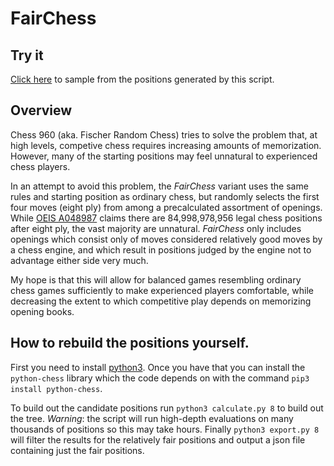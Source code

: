 # FairChess

## Try it

[Click here](https://codepen.io/mherreshoff/full/MWJGwZN) to sample from the positions generated by this script.

## Overview

Chess 960 (aka. Fischer Random Chess) tries to solve the problem that, at high levels, competive chess requires increasing amounts of memorization.  However, many of the starting positions may feel unnatural to experienced chess players.

In an attempt to avoid this problem, the _FairChess_ variant uses the same rules and starting position as ordinary chess, but randomly selects the first four moves (eight ply) from among a precalculated assortment of openings.  While [OEIS A048987]("https://oeis.org/A048987") claims there are 84,998,978,956 legal chess positions after eight ply, the vast majority are unnatural.  _FairChess_ only includes openings which consist only of moves considered relatively good moves by a chess engine, and which result in positions judged by the engine not to advantage either side very much.

My hope is that this will allow for balanced games resembling ordinary chess games sufficiently to make experienced players comfortable, while decreasing the extent to which competitive play depends on memorizing opening books.

## How to rebuild the positions yourself.

First you need to install [python3](https://www.python.org/download/releases/3.0/).  Once you have that you can install the `python-chess` library which the code depends on with the command `pip3 install python-chess`.

To build out the candidate positions run `python3 calculate.py 8` to build out the tree.  *Warning*: the script will run high-depth evaluations on many thousands of positions so this may take hours.  Finally `python3 export.py 8` will filter the results for the relatively fair positions and output a json file containing just the fair positions.
